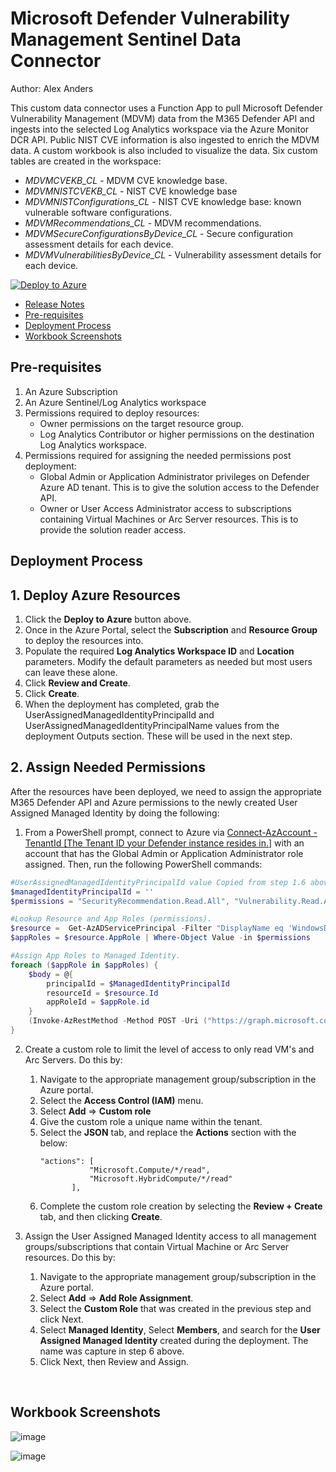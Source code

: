 # Microsoft Defender Vulnerability Management Sentinel Data Connector
Author: Alex Anders

This custom data connector uses a Function App to pull Microsoft Defender Vulnerability Management (MDVM) data from the M365 Defender API and ingests into the selected Log Analytics workspace via the Azure Monitor DCR API. Public NIST CVE information is also ingested to enrich the MDVM data. A custom workbook is also included to visualize the data. Six custom tables are created in the workspace:
- *MDVMCVEKB_CL* - MDVM CVE knowledge base.
- *MDVMNISTCVEKB_CL* - NIST CVE knowledge base
- *MDVMNISTConfigurations_CL* - NIST CVE knowledge base: known vulnerable software configurations.
- *MDVMRecommendations_CL* - MDVM recommendations.
- *MDVMSecureConfigurationsByDevice_CL* - Secure configuration assessment details for each device.
- *MDVMVulnerabilitiesByDevice_CL* - Vulnerability assessment details for each device.

[![Deploy to Azure](https://aka.ms/deploytoazurebutton)](https://portal.azure.com/#create/Microsoft.Template/uri/https%3A%2F%2Fraw.githubusercontent.com%2FAzure%2FAzure-Sentinel%2Fmaster%2FDataConnectors%2FM365Defender-VulnerabilityManagement%2FazureDeploy.json)

- [Release Notes](releaseNotes.md)
- [Pre-requisites](#pre-requisites)
- [Deployment Process](#deployment-process)
- [Workbook Screenshots](#workbook-screenshots)

## **Pre-requisites**
1. An Azure Subscription
2. An Azure Sentinel/Log Analytics workspace
3. Permissions required to deploy resources:
    - Owner permissions on the target resource group.
    - Log Analytics Contributor or higher permissions on the destination Log Analytics workspace.
4. Permissions required for assigning the needed permissions post deployment:
    - Global Admin or Application Administrator privileges on Defender Azure AD tenant. This is to give the solution access to the Defender API.
    - Owner or User Access Administrator access to subscriptions containing Virtual Machines or Arc Server resources. This is to provide the solution reader access.

## **Deployment Process**
## 1. Deploy Azure Resources
1. Click the **Deploy to Azure** button above.
2. Once in the Azure Portal, select the **Subscription** and **Resource Group** to deploy the resources into.
3. Populate the required **Log Analytics Workspace ID** and **Location** parameters. Modify the default parameters as needed but most users can leave these alone.
4. Click **Review and Create**.
5. Click **Create**.
6. When the deployment has completed, grab the UserAssignedManagedIdentityPrincipalId and UserAssignedManagedIdentityPrincipalName values from the deployment Outputs section. These will be used in the next step.

## 2. Assign Needed Permissions
After the resources have been deployed, we need to assign the appropriate M365 Defender API and Azure permissions to the newly created User Assigned Managed Identity by doing the following:
1. From a PowerShell prompt, connect to Azure via [Connect-AzAccount -TenantId [The Tenant ID your Defender instance resides in.]](https://learn.microsoft.com/en-us/powershell/module/az.accounts/connect-azaccount?view=azps-9.2.0) with an account that has the Global Admin or Application Administrator role assigned. Then, run the following PowerShell commands:
```PowerShell
#UserAssignedManagedIdentityPrincipalId value Copied from step 1.6 above. INSERT THE VALUE BETWEEN THE SINGLE QUOTES BELOW.
$managedIdentityPrincipalId = '' 
$permissions = "SecurityRecommendation.Read.All", "Vulnerability.Read.All"

#Lookup Resource and App Roles (permissions).
$resource =  Get-AzADServicePrincipal -Filter "DisplayName eq 'WindowsDefenderATP'"
$appRoles = $resource.AppRole | Where-Object Value -in $permissions

#Assign App Roles to Managed Identity.
foreach ($appRole in $appRoles) {
    $body = @{
        principalId = $ManagedIdentityPrincipalId
        resourceId = $resource.Id
        appRoleId = $appRole.id
    }
    (Invoke-AzRestMethod -Method POST -Uri ("https://graph.microsoft.com/v1.0/servicePrincipals/" + $resource.Id + "/appRoleAssignedTo") -Payload (ConvertTo-Json $body)).Content | ConvertFrom-Json
}
```
2. Create a custom role to limit the level of access to only read VM's and Arc Servers. Do this by: 
    1. Navigate to the appropriate management group/subscription in the Azure portal.
    2. Select the **Access Control (IAM)** menu.
    3. Select **Add** => **Custom role**
    4. Give the custom role a unique name within the tenant.
    5. Select the **JSON** tab, and replace the **Actions** section with the below:
         ```
         "actions": [
                    "Microsoft.Compute/*/read",
                    "Microsoft.HybridCompute/*/read"
                ],
        ```
    6. Complete the custom role creation by selecting the **Review + Create** tab, and then clicking **Create**.

3. Assign the User Assigned Managed Identity access to all management groups/subscriptions that contain Virtual Machine or Arc Server resources. Do this by: 
    1. Navigate to the appropriate management group/subscription in the Azure portal.
    2. Select **Add** => **Add Role Assignment**.
    3. Select the **Custom Role** that was created in the previous step and click Next.
    4. Select **Managed Identity**, Select **Members**, and search for the **User Assigned Managed Identity** created during the deployment. The name was capture in step 6 above.
    5. Click Next, then Review and Assign.

<br>

## Workbook Screenshots
![image](https://user-images.githubusercontent.com/50784041/232255325-974cce56-b0ca-41df-827e-f97f65589e33.png)

![image](https://user-images.githubusercontent.com/50784041/232255372-23ec5de4-8970-4ee3-9445-dfdf520fe1bc.png)
